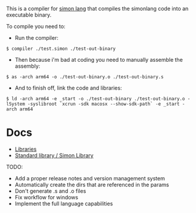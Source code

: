 This is a compiler for [simon lang](https://github.com/puresamari/simon) that compiles the simonlang code into an executable binary.

To compile you need to:
- Run the compiler:
```
$ compiler ./test.simon ./test-out-binary
```
- Then because i'm bad at coding you need to manually assemble the assembly: 
```
$ as -arch arm64 -o ./test-out-binary.o ./test-out-binary.s
````
- And to finish off, link the code and libraries: 
```
$ ld -arch arm64 -e _start -o ./test-out-binary ./test-out-binary.o -lSystem -syslibroot `xcrun -sdk macosx --show-sdk-path` -e _start -arch arm64
```

# Docs

- [Libraries](./docs/libraries.md)
- [Standard library / Simon Library](./libraries/simon/README.md)

TODO:
- Add a proper release notes and version management system
- Automatically create the dirs that are referenced in the params
- Don't generate .s and .o files
- Fix workflow for windows
- Implement the full language capabilities